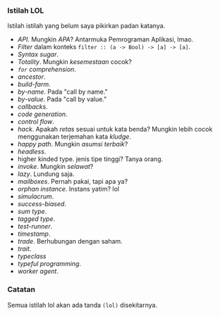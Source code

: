 ### Istilah LOL

Istilah istilah yang belum saya pikirkan padan katanya.

- *API*. Mungkin *APA*? Antarmuka Pemrograman Aplikasi, lmao.
- *Filter* dalam konteks `filter :: (a -> Bool) -> [a] -> [a]`.
- *Syntax sugar*.
- *Totality*. Mungkin *kesemestaan* cocok?
- *`for` comprehension*.
- *ancestor*.
- *build-farm*.
- *by-name*. Pada "call by name."
- *by-value*. Pada "call by value."
- *callbacks*.
- *code generation*.
- *control flow*.
- *hack*. Apakah *retas* sesuai untuk kata benda? Mungkin lebih cocok menggunakan terjemahan kata *kludge*.
- *happy path*. Mungkin *asumsi terbaik*?
- *headless*.
- higher kinded type. jenis tipe tinggi? Tanya orang.
- *invoke*. Mungkin *selawat*?
- *lazy*. Lundung saja.
- *mailboxes*. Pernah pakai, tapi apa ya?
- *orphan instance*. Instans yatim? lol
- *simulacrum*.
- *success-biased*.
- *sum type*.
- *tagged type*.
- *test-runner*.
- *timestamp*.
- *trade*. Berhubungan dengan saham.
- *trait*.
- *typeclass*
- *typeful programming*.
- *worker agent*.

### Catatan

Semua istilah lol akan ada tanda `(lol)` disekitarnya.
